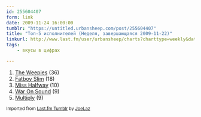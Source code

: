 ```yaml
---
id: 255604407
form: link
date: 2009-11-24 16:00:00
tumblr: "https://untitled.urbansheep.com/post/255604407"
title: "Топ-5 исполнителей (Неделя, завершающаяся 2009-11-22)"
linkurl: http://www.last.fm/user/urbansheep/charts?charttype=weekly&date_to=1258891200
tags:
    - вкусы в цифрах

---
```

<ol><li>
<a rel="nofollow" target="_blank" href="http://www.last.fm/music/The+Weepies">The Weepies</a> (36)</li>
<li>
<a rel="nofollow" target="_blank" href="http://www.last.fm/music/Fatboy+Slim">Fatboy Slim</a> (18)</li>
<li>
<a rel="nofollow" target="_blank" href="http://www.last.fm/music/Miss+Halfway">Miss Halfway</a> (10)</li>
<li>
<a rel="nofollow" target="_blank" href="http://www.last.fm/music/War+On+Sound">War On Sound</a> (9)</li>
<li>
<a rel="nofollow" target="_blank" href="http://www.last.fm/music/Multiply">Multiply</a> (9)</li>
</ol><p><small>Imported from <a rel="nofollow" target="_blank" href="http://joelaz.com/post/23488847/last-fm-tumblr-weekly-top-artists">Last.fm Tumblr</a> by <a rel="nofollow" target="_blank" href="http://joelaz.com">JoeLaz</a></small></p>
